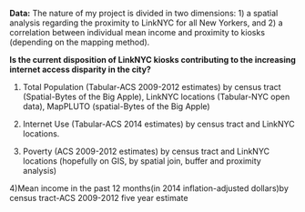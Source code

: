**Data:**
The nature of my project is divided in two dimensions: 1) a spatial analysis regarding the proximity to LinkNYC for all New Yorkers, and 2) a correlation between individual mean income and proximity to kiosks (depending on the mapping method).

**Is the current disposition of LinkNYC kiosks contributing to the increasing internet access disparity in the city?**


1)	Total Population (Tabular-ACS 2009-2012 estimates) by census tract (Spatial-Bytes of the Big Apple), LinkNYC locations (Tabular-NYC open data), MapPLUTO (spatial-Bytes of the Big Apple)

2)	Internet Use (Tabular-ACS 2014 estimates) by census tract and LinkNYC locations.

3)	Poverty (ACS 2009-2012 estimates) by census tract and LinkNYC locations (hopefully on GIS, by spatial join, buffer and proximity analysis)

4)Mean income in the past 12 months(in 2014 inflation-adjusted dollars)by census tract-ACS 2009-2012 five year estimate 

